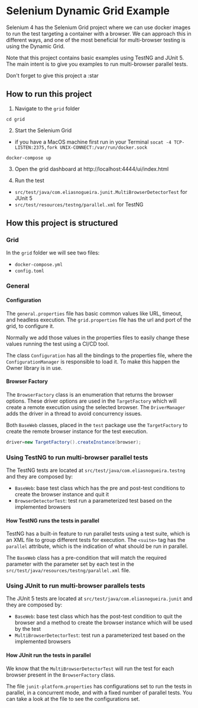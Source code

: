 # Selenium Dynamic Grid Example

Selenium 4 has the Selenium Grid project where we can use docker images to run the test targeting a container with a
browser.
We can approach this in different ways, and one of the most beneficial for multi-browser testing is using the
Dynamic Grid.

Note that this project contains basic examples using TestNG and JUnit 5.
The main intent is to give you examples to run multi-browser parallel tests.

Don't forget to give this project a :star

## How to run this project

1. Navigate to the `grid` folder
```shell
cd grid
```

2. Start the Selenium Grid

* if you have a MacOS machine first run in your
  Terminal `socat -4 TCP-LISTEN:2375,fork UNIX-CONNECT:/var/run/docker.sock`

```shell
docker-compose up
```

3. Open the grid dashboard at http://localhost:4444/ui/index.html

4. Run the test

* `src/test/java/com.eliasnogueira.junit.MultiBrowserDetectorTest` for JUnit 5
* `src/test/resources/testng/parallel.xml` for TestNG

## How this project is structured

### Grid

In the `grid` folder we will see two files:

* `docker-compose.yml`
* `config.toml`

### General

#### Configuration

The `general.properties` file has basic common values like URL, timeout, and headless execution.
The `grid.properties` file has the url and port of the grid, to configure it.

Normally we add those values in the properties files to easily change these values running the test using a CI/CD tool.

The class `Configuration` has all the bindings to the properties file, where the `ConfigurationManager` is responsible
to load it.
To make this happen the Owner library is in use.

#### Browser Factory

The `BrowserFactory` class is an enumeration that returns the browser options.
These driver options are used in the `TargetFactory` which will create a remote execution using the selected browser.
The `DriverManager` adds the driver in a thread to avoid concurrency issues.

Both `BaseWeb` classes, placed in the `test` package use the `TargetFactory` to create the remote browser instance for
the test execution.

```java
driver=new TargetFactory().createInstance(browser);
```

### Using TestNG to run multi-browser parallel tests

The TestNG tests are located at `src/test/java/com.eliasnogueira.testng` and they are composed by:

- `BaseWeb`: base test class which has the pre and post-test conditions to create the browser instance and quit it
- `BrowserDetectorTest`: test run a parameterized test based on the implemented browsers

#### How TestNG runs the tests in parallel

TestNG has a built-in feature to run parallel tests using a test suite, which is an XML file to group different tests for
execution. The `<suite>` tag has the `parallel` attribute, which is the indication of what should be run in parallel.

The `BaseWeb` class has a pre-condition that will match the required parameter with the parameter set by each test in
the `src/test/java/resources/testng/parallel.xml` file.

### Using JUnit to run multi-browser parallels tests

The JUnit 5 tests are located at `src/test/java/com.eliasnogueira.junit` and they are composed by:

- `BaseWeb`: base test class which has the post-test condition to quit the browser and a method to create the browser
  instance which will be used by the test
- `MultiBrowserDetectorTest`: test run a parameterized test based on the implemented browsers

#### How JUnit run the tests in parallel

We know that the `MultiBrowserDetectorTest` will run the test for each browser present in the `BrowserFactory` class.

The file `junit-platform.properties` has configurations set to run the tests in parallel, in a concurrent mode, and with
a fixed number of parallel tests. You can take a look at the file to see the configurations set.
